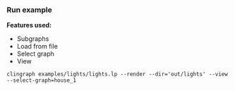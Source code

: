 ### Run example

**Features used:**
- Subgraphs
- Load from file
- Select graph
- View

`clingraph examples/lights/lights.lp --render --dir='out/lights' --view --select-graph=house_1`
